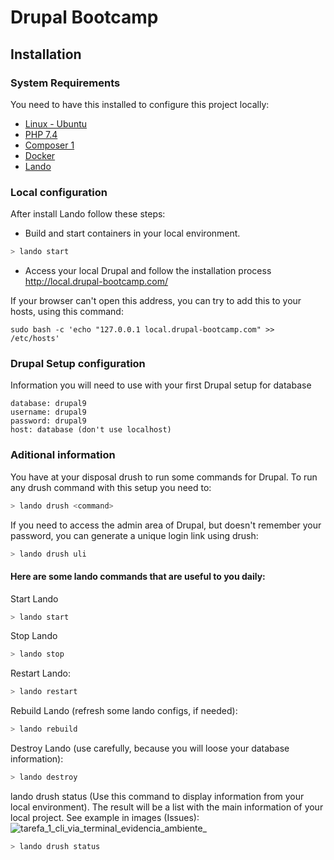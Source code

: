 # Drupal Bootcamp

## Installation

### System Requirements

You need to have this installed to configure this project locally:

- [Linux - Ubuntu](https://ubuntu.com/download/desktop)
- [PHP 7.4](https://www.digitalocean.com/community/tutorials/how-to-install-php-7-4-and-set-up-a-local-development-environment-on-ubuntu-20-04)
- [Composer 1](https://getcomposer.org/)
- [Docker](https://www.docker.com/)
- [Lando](https://docs.lando.dev/)

### Local configuration

After install Lando follow these steps:

- Build and start containers in your local environment.
```sh
> lando start
```

- Access your local Drupal and follow the installation process
http://local.drupal-bootcamp.com/

If your browser can't open this address, you can try to add this to your hosts, using this command:
```ssh
sudo bash -c 'echo "127.0.0.1 local.drupal-bootcamp.com" >> /etc/hosts'
```

### Drupal Setup configuration

Information you will need to use with your first Drupal setup for database
```
database: drupal9
username: drupal9
password: drupal9
host: database (don't use localhost)
```

### Aditional information
You have at your disposal drush to run some commands for Drupal. To run any drush command with this setup you need to:
```sh
> lando drush <command>
```

If you need to access the admin area of Drupal, but doesn't remember your password, you can generate a unique login link using drush:
```sh
> lando drush uli
```

#### Here are some lando commands that are useful to you daily:

Start Lando
```sh
> lando start
```

Stop Lando
```sh
> lando stop
```

Restart Lando:
```sh
> lando restart
```

Rebuild Lando (refresh some lando configs, if needed):
```sh
> lando rebuild
```

Destroy Lando (use carefully, because you will loose your database information):
```sh
> lando destroy
```
lando drush status (Use this command to display information from your local environment). The result will be a list with the main information of your local project. See example in images (Issues): ![tarefa_1_cli_via_terminal_evidencia_ambiente_](https://user-images.githubusercontent.com/88501557/135371187-1b7c719b-7942-4a04-a7b9-d3908911b22c.png)
```sh
> lando drush status
```
